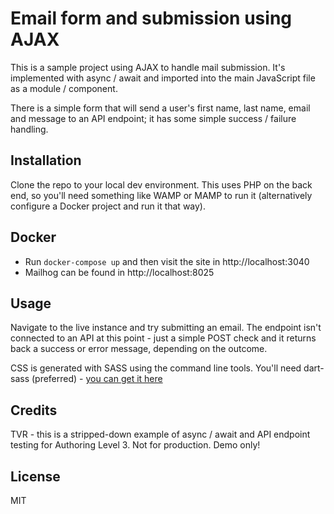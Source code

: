 # Email form and submission using AJAX

This is a sample project using AJAX to handle mail submission. It's implemented with async / await and imported into the main JavaScript file as a module / component.

There is a simple form that will send a user's first name, last name, email and message to an API endpoint; it has some simple success / failure handling.

## Installation
Clone the repo to your local dev environment. This uses PHP on the back end, so you'll need something like WAMP or MAMP to run it (alternatively configure a Docker project and run it that way).

## Docker
- Run `docker-compose up` and then visit the site in http://localhost:3040
- Mailhog can be found in http://localhost:8025

## Usage
Navigate to the live instance and try submitting an email. The endpoint isn't connected to an API at this point - just a simple POST check and it returns back a success or error message, depending on the outcome.

CSS is generated with SASS using the command line tools. You'll need dart-sass (preferred) - [you can get it here](https://sass-lang.com/install)

## Credits
TVR - this is a stripped-down example of async / await and API endpoint testing for Authoring Level 3. Not for production. Demo only!

## License
MIT